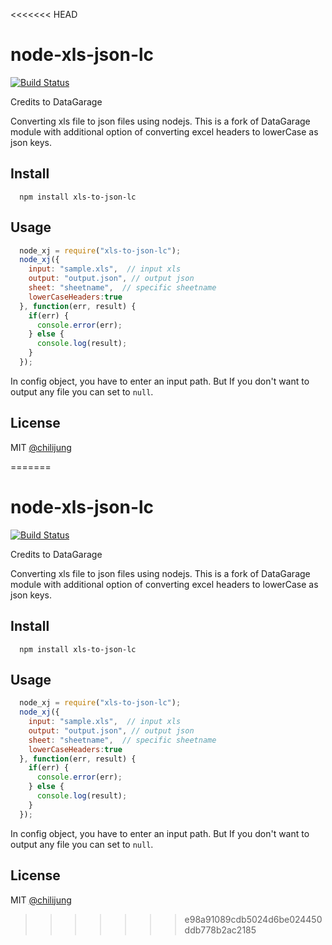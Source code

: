<<<<<<< HEAD
# node-xls-json-lc

[![Build Status](https://travis-ci.org/DataGarage/node-xls-json.svg?branch=master)](https://travis-ci.org/DataGarage/node-xls-json)

Credits to DataGarage

Converting xls file to json files using nodejs. This is a fork of DataGarage module with additional option of converting excel headers to lowerCase as json keys.

## Install

```
  npm install xls-to-json-lc
```

## Usage

``` javascript
  node_xj = require("xls-to-json-lc");
  node_xj({
    input: "sample.xls",  // input xls
    output: "output.json", // output json
    sheet: "sheetname",  // specific sheetname
    lowerCaseHeaders:true
  }, function(err, result) {
    if(err) {
      console.error(err);
    } else {
      console.log(result);
    }
  });
```

In config object, you have to enter an input path. But If you don't want to output any file you can set to `null`.

## License

MIT [@chilijung](http://github.com/chilijung)

=======
# node-xls-json-lc

[![Build Status](https://travis-ci.org/DataGarage/node-xls-json.svg?branch=master)](https://travis-ci.org/DataGarage/node-xls-json)

Credits to DataGarage

Converting xls file to json files using nodejs. This is a fork of DataGarage module with additional option of converting excel headers to lowerCase as json keys.

## Install

```
  npm install xls-to-json-lc
```

## Usage

``` javascript
  node_xj = require("xls-to-json-lc");
  node_xj({
    input: "sample.xls",  // input xls
    output: "output.json", // output json
    sheet: "sheetname",  // specific sheetname
    lowerCaseHeaders:true
  }, function(err, result) {
    if(err) {
      console.error(err);
    } else {
      console.log(result);
    }
  });
```

In config object, you have to enter an input path. But If you don't want to output any file you can set to `null`.

## License

MIT [@chilijung](http://github.com/chilijung)

>>>>>>> e98a91089cdb5024d6be024450ddb778b2ac2185
